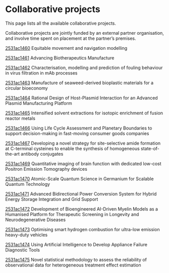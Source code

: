 # Collaborative projects

This page lists all the available collaborative projects.

Collaborative projects are jointly funded by an external partner organisation, and involve time spent on placement at the partner’s premises.

[2531ac1460](../projects/2531ac1460.md) Equitable movement and navigation modelling

[2531ac1461](../projects/2531ac1461.md) Advancing Biotherapeutics Manufacture

[2531ac1462](../projects/2531ac1462.md) Characterisation, modelling and prediction of fouling behaviour in virus filtration in mAb processes

[2531ac1463](../projects/2531ac1463.md) Manufacture of seaweed-derived bioplastic materials for a circular bioeconomy

[2531ac1464](../projects/2531ac1464.md) Rational Design of Host-Plasmid Interaction for an Advanced Plasmid Manufacturing Platform

[2531ac1465](../projects/2531ac1465.md) Intensified solvent extractions for isotopic enrichment of fusion reactor metals

[2531ac1466](../projects/2531ac1466.md) Using Life Cycle Assessment and Planetary Boundaries to support decision-making in fast-moving consumer goods companies

[2531ac1467](../projects/2531ac1467.md) Developing a novel strategy for site-selective amide formation at C-terminal cysteines to enable the synthesis of homogeneous state-of-the-art antibody conjugates

[2531ac1469](../projects/2531ac1469.md) Quantitative imaging of brain function with dedicated low-cost Positron Emission Tomography devices

[2531ac1470](../projects/2531ac1470.md) Atomic-Scale Quantum Science in Germanium for Scalable Quantum Technology

[2531ac1471](../projects/2531ac1471.md) Advanced Bidirectional Power Conversion System for Hybrid Energy Storage Integration and Grid Support

[2531ac1472](../projects/2531ac1472.md) Development of Bioengineered AI-Driven Myelin Models as a Humanised Platform for Therapeutic Screening in Longevity and Neurodegenerative Diseases

[2531ac1473](../projects/2531ac1473.md) Optimising smart hydrogen combustion for ultra-low emission heavy-duty vehicles

[2531ac1474](../projects/2531ac1474.md) Using Artificial Intelligence to Develop Appliance Failure Diagnostic Tools

[2531ac1475](../projects/2531ac1475.md) Novel statistical methodology to assess the reliability of observational data for heterogeneous treatment effect estimation

